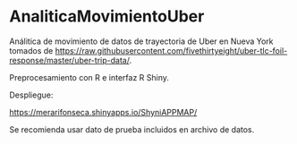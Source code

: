 # AnaliticaMovimientoUber

Análitica de movimiento de datos de trayectoria de Uber en Nueva York tomados de https://raw.githubusercontent.com/fivethirtyeight/uber-tlc-foil-response/master/uber-trip-data/.

Preprocesamiento con R e interfaz R Shiny.

Despliegue:

https://merarifonseca.shinyapps.io/ShyniAPPMAP/

Se recomienda usar dato de prueba incluidos en archivo de datos.

